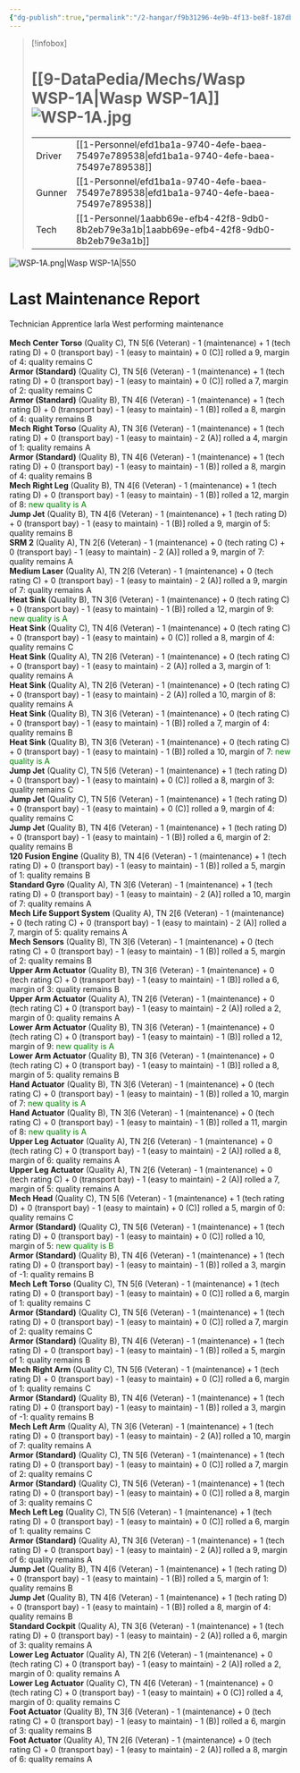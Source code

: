 ```yaml
---
{"dg-publish":true,"permalink":"/2-hangar/f9b31296-4e9b-4f13-be8f-187dbb7d80c4/"}
---
```


> [!infobox]
> # [[9-DataPedia/Mechs/Wasp WSP-1A\|Wasp WSP-1A]] ![WSP-1A.jpg](/img/user/z_Assets/Mechs/WSP-1A.jpg)
> | | |
> | - | - |
> | Driver | [[1-Personnel/efd1ba1a-9740-4efe-baea-75497e789538\|efd1ba1a-9740-4efe-baea-75497e789538]] |
> | Gunner | [[1-Personnel/efd1ba1a-9740-4efe-baea-75497e789538\|efd1ba1a-9740-4efe-baea-75497e789538]] |
> | Tech | [[1-Personnel/1aabb69e-efb4-42f8-9db0-8b2eb79e3a1b\|1aabb69e-efb4-42f8-9db0-8b2eb79e3a1b]] |

![WSP-1A.png|Wasp WSP-1A|550](/img/user/z_Assets/Mech%20Sheets/WSP-1A.png)

# Last Maintenance Report
<emph>Technician Apprentice Iarla West performing maintenance</emph><br><br><b>Mech Center Torso</b> (Quality C), TN 5[6 (Veteran) - 1 (maintenance) + 1 (tech rating D) + 0 (transport bay) - 1 (easy to maintain) + 0 (C)] rolled a 9, margin of 4: quality remains C<br><b>Armor (Standard)</b> (Quality C), TN 5[6 (Veteran) - 1 (maintenance) + 1 (tech rating D) + 0 (transport bay) - 1 (easy to maintain) + 0 (C)] rolled a 7, margin of 2: quality remains C<br><b>Armor (Standard)</b> (Quality B), TN 4[6 (Veteran) - 1 (maintenance) + 1 (tech rating D) + 0 (transport bay) - 1 (easy to maintain) - 1 (B)] rolled a 8, margin of 4: quality remains B<br><b>Mech Right Torso</b> (Quality A), TN 3[6 (Veteran) - 1 (maintenance) + 1 (tech rating D) + 0 (transport bay) - 1 (easy to maintain) - 2 (A)] rolled a 4, margin of 1: quality remains A<br><b>Armor (Standard)</b> (Quality B), TN 4[6 (Veteran) - 1 (maintenance) + 1 (tech rating D) + 0 (transport bay) - 1 (easy to maintain) - 1 (B)] rolled a 8, margin of 4: quality remains B<br><b>Mech Right Leg</b> (Quality B), TN 4[6 (Veteran) - 1 (maintenance) + 1 (tech rating D) + 0 (transport bay) - 1 (easy to maintain) - 1 (B)] rolled a 12, margin of 8: <font color='green'>new quality is A</font><br><b>Jump Jet</b> (Quality B), TN 4[6 (Veteran) - 1 (maintenance) + 1 (tech rating D) + 0 (transport bay) - 1 (easy to maintain) - 1 (B)] rolled a 9, margin of 5: quality remains B<br><b>SRM 2</b> (Quality A), TN 2[6 (Veteran) - 1 (maintenance) + 0 (tech rating C) + 0 (transport bay) - 1 (easy to maintain) - 2 (A)] rolled a 9, margin of 7: quality remains A<br><b>Medium Laser</b> (Quality A), TN 2[6 (Veteran) - 1 (maintenance) + 0 (tech rating C) + 0 (transport bay) - 1 (easy to maintain) - 2 (A)] rolled a 9, margin of 7: quality remains A<br><b>Heat Sink</b> (Quality B), TN 3[6 (Veteran) - 1 (maintenance) + 0 (tech rating C) + 0 (transport bay) - 1 (easy to maintain) - 1 (B)] rolled a 12, margin of 9: <font color='green'>new quality is A</font><br><b>Heat Sink</b> (Quality C), TN 4[6 (Veteran) - 1 (maintenance) + 0 (tech rating C) + 0 (transport bay) - 1 (easy to maintain) + 0 (C)] rolled a 8, margin of 4: quality remains C<br><b>Heat Sink</b> (Quality A), TN 2[6 (Veteran) - 1 (maintenance) + 0 (tech rating C) + 0 (transport bay) - 1 (easy to maintain) - 2 (A)] rolled a 3, margin of 1: quality remains A<br><b>Heat Sink</b> (Quality A), TN 2[6 (Veteran) - 1 (maintenance) + 0 (tech rating C) + 0 (transport bay) - 1 (easy to maintain) - 2 (A)] rolled a 10, margin of 8: quality remains A<br><b>Heat Sink</b> (Quality B), TN 3[6 (Veteran) - 1 (maintenance) + 0 (tech rating C) + 0 (transport bay) - 1 (easy to maintain) - 1 (B)] rolled a 7, margin of 4: quality remains B<br><b>Heat Sink</b> (Quality B), TN 3[6 (Veteran) - 1 (maintenance) + 0 (tech rating C) + 0 (transport bay) - 1 (easy to maintain) - 1 (B)] rolled a 10, margin of 7: <font color='green'>new quality is A</font><br><b>Jump Jet</b> (Quality C), TN 5[6 (Veteran) - 1 (maintenance) + 1 (tech rating D) + 0 (transport bay) - 1 (easy to maintain) + 0 (C)] rolled a 8, margin of 3: quality remains C<br><b>Jump Jet</b> (Quality C), TN 5[6 (Veteran) - 1 (maintenance) + 1 (tech rating D) + 0 (transport bay) - 1 (easy to maintain) + 0 (C)] rolled a 9, margin of 4: quality remains C<br><b>Jump Jet</b> (Quality B), TN 4[6 (Veteran) - 1 (maintenance) + 1 (tech rating D) + 0 (transport bay) - 1 (easy to maintain) - 1 (B)] rolled a 6, margin of 2: quality remains B<br><b>120 Fusion Engine</b> (Quality B), TN 4[6 (Veteran) - 1 (maintenance) + 1 (tech rating D) + 0 (transport bay) - 1 (easy to maintain) - 1 (B)] rolled a 5, margin of 1: quality remains B<br><b>Standard Gyro</b> (Quality A), TN 3[6 (Veteran) - 1 (maintenance) + 1 (tech rating D) + 0 (transport bay) - 1 (easy to maintain) - 2 (A)] rolled a 10, margin of 7: quality remains A<br><b>Mech Life Support System</b> (Quality A), TN 2[6 (Veteran) - 1 (maintenance) + 0 (tech rating C) + 0 (transport bay) - 1 (easy to maintain) - 2 (A)] rolled a 7, margin of 5: quality remains A<br><b>Mech Sensors</b> (Quality B), TN 3[6 (Veteran) - 1 (maintenance) + 0 (tech rating C) + 0 (transport bay) - 1 (easy to maintain) - 1 (B)] rolled a 5, margin of 2: quality remains B<br><b>Upper Arm Actuator</b> (Quality B), TN 3[6 (Veteran) - 1 (maintenance) + 0 (tech rating C) + 0 (transport bay) - 1 (easy to maintain) - 1 (B)] rolled a 6, margin of 3: quality remains B<br><b>Upper Arm Actuator</b> (Quality A), TN 2[6 (Veteran) - 1 (maintenance) + 0 (tech rating C) + 0 (transport bay) - 1 (easy to maintain) - 2 (A)] rolled a 2, margin of 0: quality remains A<br><b>Lower Arm Actuator</b> (Quality B), TN 3[6 (Veteran) - 1 (maintenance) + 0 (tech rating C) + 0 (transport bay) - 1 (easy to maintain) - 1 (B)] rolled a 12, margin of 9: <font color='green'>new quality is A</font><br><b>Lower Arm Actuator</b> (Quality B), TN 3[6 (Veteran) - 1 (maintenance) + 0 (tech rating C) + 0 (transport bay) - 1 (easy to maintain) - 1 (B)] rolled a 8, margin of 5: quality remains B<br><b>Hand Actuator</b> (Quality B), TN 3[6 (Veteran) - 1 (maintenance) + 0 (tech rating C) + 0 (transport bay) - 1 (easy to maintain) - 1 (B)] rolled a 10, margin of 7: <font color='green'>new quality is A</font><br><b>Hand Actuator</b> (Quality B), TN 3[6 (Veteran) - 1 (maintenance) + 0 (tech rating C) + 0 (transport bay) - 1 (easy to maintain) - 1 (B)] rolled a 11, margin of 8: <font color='green'>new quality is A</font><br><b>Upper Leg Actuator</b> (Quality A), TN 2[6 (Veteran) - 1 (maintenance) + 0 (tech rating C) + 0 (transport bay) - 1 (easy to maintain) - 2 (A)] rolled a 8, margin of 6: quality remains A<br><b>Upper Leg Actuator</b> (Quality A), TN 2[6 (Veteran) - 1 (maintenance) + 0 (tech rating C) + 0 (transport bay) - 1 (easy to maintain) - 2 (A)] rolled a 7, margin of 5: quality remains A<br><b>Mech Head</b> (Quality C), TN 5[6 (Veteran) - 1 (maintenance) + 1 (tech rating D) + 0 (transport bay) - 1 (easy to maintain) + 0 (C)] rolled a 5, margin of 0: quality remains C<br><b>Armor (Standard)</b> (Quality C), TN 5[6 (Veteran) - 1 (maintenance) + 1 (tech rating D) + 0 (transport bay) - 1 (easy to maintain) + 0 (C)] rolled a 10, margin of 5: <font color='green'>new quality is B</font><br><b>Armor (Standard)</b> (Quality B), TN 4[6 (Veteran) - 1 (maintenance) + 1 (tech rating D) + 0 (transport bay) - 1 (easy to maintain) - 1 (B)] rolled a 3, margin of -1: quality remains B<br><b>Mech Left Torso</b> (Quality C), TN 5[6 (Veteran) - 1 (maintenance) + 1 (tech rating D) + 0 (transport bay) - 1 (easy to maintain) + 0 (C)] rolled a 6, margin of 1: quality remains C<br><b>Armor (Standard)</b> (Quality C), TN 5[6 (Veteran) - 1 (maintenance) + 1 (tech rating D) + 0 (transport bay) - 1 (easy to maintain) + 0 (C)] rolled a 7, margin of 2: quality remains C<br><b>Armor (Standard)</b> (Quality B), TN 4[6 (Veteran) - 1 (maintenance) + 1 (tech rating D) + 0 (transport bay) - 1 (easy to maintain) - 1 (B)] rolled a 5, margin of 1: quality remains B<br><b>Mech Right Arm</b> (Quality C), TN 5[6 (Veteran) - 1 (maintenance) + 1 (tech rating D) + 0 (transport bay) - 1 (easy to maintain) + 0 (C)] rolled a 6, margin of 1: quality remains C<br><b>Armor (Standard)</b> (Quality B), TN 4[6 (Veteran) - 1 (maintenance) + 1 (tech rating D) + 0 (transport bay) - 1 (easy to maintain) - 1 (B)] rolled a 3, margin of -1: quality remains B<br><b>Mech Left Arm</b> (Quality A), TN 3[6 (Veteran) - 1 (maintenance) + 1 (tech rating D) + 0 (transport bay) - 1 (easy to maintain) - 2 (A)] rolled a 10, margin of 7: quality remains A<br><b>Armor (Standard)</b> (Quality C), TN 5[6 (Veteran) - 1 (maintenance) + 1 (tech rating D) + 0 (transport bay) - 1 (easy to maintain) + 0 (C)] rolled a 7, margin of 2: quality remains C<br><b>Armor (Standard)</b> (Quality C), TN 5[6 (Veteran) - 1 (maintenance) + 1 (tech rating D) + 0 (transport bay) - 1 (easy to maintain) + 0 (C)] rolled a 8, margin of 3: quality remains C<br><b>Mech Left Leg</b> (Quality C), TN 5[6 (Veteran) - 1 (maintenance) + 1 (tech rating D) + 0 (transport bay) - 1 (easy to maintain) + 0 (C)] rolled a 6, margin of 1: quality remains C<br><b>Armor (Standard)</b> (Quality A), TN 3[6 (Veteran) - 1 (maintenance) + 1 (tech rating D) + 0 (transport bay) - 1 (easy to maintain) - 2 (A)] rolled a 9, margin of 6: quality remains A<br><b>Jump Jet</b> (Quality B), TN 4[6 (Veteran) - 1 (maintenance) + 1 (tech rating D) + 0 (transport bay) - 1 (easy to maintain) - 1 (B)] rolled a 5, margin of 1: quality remains B<br><b>Jump Jet</b> (Quality B), TN 4[6 (Veteran) - 1 (maintenance) + 1 (tech rating D) + 0 (transport bay) - 1 (easy to maintain) - 1 (B)] rolled a 8, margin of 4: quality remains B<br><b>Standard Cockpit</b> (Quality A), TN 3[6 (Veteran) - 1 (maintenance) + 1 (tech rating D) + 0 (transport bay) - 1 (easy to maintain) - 2 (A)] rolled a 6, margin of 3: quality remains A<br><b>Lower Leg Actuator</b> (Quality A), TN 2[6 (Veteran) - 1 (maintenance) + 0 (tech rating C) + 0 (transport bay) - 1 (easy to maintain) - 2 (A)] rolled a 2, margin of 0: quality remains A<br><b>Lower Leg Actuator</b> (Quality C), TN 4[6 (Veteran) - 1 (maintenance) + 0 (tech rating C) + 0 (transport bay) - 1 (easy to maintain) + 0 (C)] rolled a 4, margin of 0: quality remains C<br><b>Foot Actuator</b> (Quality B), TN 3[6 (Veteran) - 1 (maintenance) + 0 (tech rating C) + 0 (transport bay) - 1 (easy to maintain) - 1 (B)] rolled a 6, margin of 3: quality remains B<br><b>Foot Actuator</b> (Quality A), TN 2[6 (Veteran) - 1 (maintenance) + 0 (tech rating C) + 0 (transport bay) - 1 (easy to maintain) - 2 (A)] rolled a 8, margin of 6: quality remains A<br>